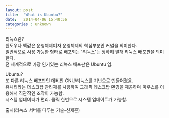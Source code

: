 ```yaml
---
layout: post
title:  "What is Ubuntu?"
date:   2014-04-06 15:40:56
categories : unknown
---
```


<span class="evidence">리눅스란?</span>  
윈도우나 맥같은 운영체제이자 운영체제의 핵심부분인 커널을 의미한다.  
일반적으로 사용 가능한 형태로 배포되는 '리눅스'는 정확히 말해 리눅스 배포판을 의미한다.  
전 세계적으로 가장 인기있는 리눅스 배포판은 Ubuntu 임.  

<span class="evidence">Ubuntu?</span>  
또 다른 리눅스 배포판인 데비안 GNU/리눅스를 기반으로 만들어졌음.  
유니티라는 데스크탑 관리자를 사용하여 그래픽 데스크탑 환경을 제공하며 마우스를 이용해서 직관적인 조작이 가능함.  
시스템 엄데이터가 편리. 클릭 한번으로 시스템 업데이트가 가능함.  
  
  
  
출처(리눅스 서버를 다루는 기술-신재훈)
